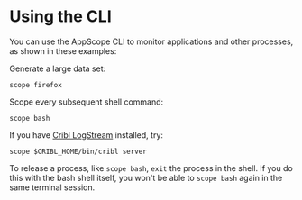 # Using the CLI

You can use the AppScope CLI to monitor applications and other processes, as shown in these examples:

Generate a large data set:

`scope firefox`

Scope every subsequent shell command:

`scope bash` 

If you have [Cribl LogStream](https://cribl.io/download/) installed, try:

`scope $CRIBL_HOME/bin/cribl server`

To release a process, like `scope bash`, `exit` the process in the shell. If you do this with the bash shell itself, you won't be able to `scope bash` again in the same terminal session.

